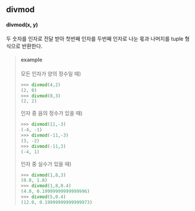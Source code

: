 ## divmod



#### divmod(x, y)

두 숫자를 인자로 전달 받아 첫번째 인자를 두번째 인자로 나눈 몫과 나머지를 tuple 형식으로 반환한다.

> #### example
>
> 모든 인자가 양의 정수일 때)
>
> ```python
> >>> divmod(4,2)
> (2, 0)
> >>> divmod(8,3)
> (2, 2)
> ```
>
> 
>
> 인자 중 음의 정수가 있을 때)
>
> ```python
> >>> divmod(11,-3)
> (-4, -1)
> >>> divmod(-11,-3)
> (3, -2)
> >>> divmod(-11,3)
> (-4, 1)
> ```
>
> 
>
> 인자 중 실수가 있을 때)
>
> ```python
> >>> divmod(1,8,3)
> (0.0, 1.8)
> >>> divmod(1,8,0.4)
> (4.0, 0.19999999999999996)
> >>> divmod(5,0.4)
> (12.0, 0.19999999999999973)
> ```
>
> 





